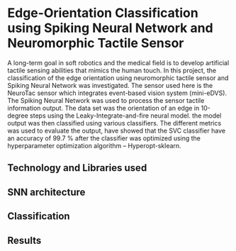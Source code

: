 # Edge-Orientation Classification using Spiking Neural Network and Neuromorphic Tactile Sensor

A long-term goal in soft robotics and the medical field is to develop artificial tactile sensing
abilities that mimics the human touch. In this project, the classification of the edge orientation using
neuromorphic tactile sensor and Spiking Neural Network was investigated. The sensor used here is
the NeuroTac sensor which integrates event-based vision system (mini-eDVS). The Spiking Neural
Network was used to process the sensor tactile information output. The data set was the orientation
of an edge in 10-degree steps using the Leaky-Integrate-and-fire neural model. the model output
was then classified using various classifiers. The different metrics was used to evaluate the output,
have showed that the SVC classifier have an accuracy of 99.7 % after the classifier was optimized
using the hyperparameter optimization algorithm – Hyperopt-sklearn.

## Technology and Libraries used

## SNN architecture 
## Classification
## Results

